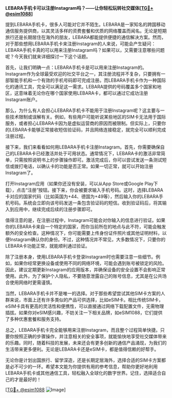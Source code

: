 **LEBARA手机卡可以注册Instagram吗？——让你轻松玩转社交媒体[[TG💪+ @esim1088](https://t.me/s/esim1088)]**

提到LEBARA手机卡，很多人可能对它并不陌生。LEBARA是一家知名的跨国移动通信服务提供商，以其灵活多样的资费套餐和优质的网络覆盖而闻名。无论是短期旅行还是长期居住在海外的朋友，LEBARA都能提供便捷的通信解决方案。然而，对于那些想用LEBARA手机卡来注册Instagram的人来说，可能会产生疑问：LEBARA手机卡真的可以用来注册Instagram吗？如果可以，又需要注意哪些问题呢？今天我们就来详细探讨一下这个话题。

首先，让我们明确一点：LEBARA手机卡是可以用来注册Instagram的。Instagram作为全球最受欢迎的社交平台之一，其注册流程并不复杂，只要拥有一部智能手机和一个有效的手机号码即可完成注册。而LEBARA手机卡作为一种国际化的通讯工具，完全可以满足这一需求。LEBARA提供的号码覆盖多个国家和地区，这意味着无论你在哪个国家使用LEBARA卡，都可以通过它成功注册Instagram账户。

那么，为什么有人会担心LEBARA手机卡不能用于注册Instagram呢？这主要与一些技术限制或误解有关。例如，有些用户可能听说某些地区的SIM卡无法用于国际服务，或者担心LEBARA卡因为是虚拟运营商的原因而被限制。但实际上，只要你的LEBARA卡能够正常接收短信验证码，并且网络连接稳定，就完全可以顺利完成注册过程。

接下来，我们来看看如何用LEBARA手机卡注册Instagram。首先，你需要确保自己的LEBARA卡已经激活并处于可用状态。通常情况下，LEBARA卡的激活非常简单，只需按照说明书上的步骤操作即可。激活完成后，你可以尝试发送一条测试短信或拨打电话，以确认卡的功能是否正常。如果一切正常，就可以开始注册Instagram了。

打开Instagram应用（如果你还没有安装，可以从App Store或Google Play下载），点击“注册”按钮。接下来，你会被要求输入手机号码。这时，选择LEBARA卡对应的国家代码（比如英国为+44、德国为+49等），然后输入你的LEBARA手机号码。系统会立即向该号码发送一条包含验证码的短信。收到验证码后，将其输入到应用中，继续完成后续的注册步骤即可。

值得注意的是，在注册过程中，Instagram可能会对你输入的信息进行验证。如果你的LEBARA卡来自一个特定的国家，而你当前所在的地点与此不符，可能会触发额外的安全检查。这种情况下，你可能需要上传身份证件照片或其他证明材料，以便Instagram确认你的身份。不过，这种情况并不常见，大多数情况下，只要你的LEBARA卡功能正常，就能顺利通过验证。

除了注册本身，使用LEBARA手机卡登录Instagram时也需要注意一些细节。例如，如果你经常更换设备或使用不同的网络环境，可能会遇到账号被锁定的风险。因此，建议定期更新Instagram的应用版本，并确保设备的安全设置不会影响正常使用。此外，为了保护个人隐私，不要随意泄露自己的账号信息，尤其是在公共场合使用网络时更需谨慎。

当然，LEBARA手机卡并不是唯一的选择。对于那些希望尝试其他SIM卡方案的人群来说，市面上还有许多类似的产品可供选择，比如eSIM卡。相比传统SIM卡，eSIM卡具有更高的灵活性和便携性，可以直接通过网络下载配置文件，无需物理插拔。如果你对eSIM感兴趣，不妨关注一下相关品牌，如eSIM1088，它们提供了多种优惠套餐和服务支持。

总之，LEBARA手机卡完全能够用来注册Instagram，而且整个过程简单快捷。只要你按照正确的步骤操作，并注意相关的安全事项，就能愉快地享受社交媒体带来的乐趣。同时，随着科技的发展，未来还会有更多创新的通信产品涌现，为我们的生活带来更多便利。无论是LEBARA卡还是eSIM卡，都是值得信赖的好帮手。

无论你是计划出国旅行、留学深造，还是长期定居海外，选择合适的SIM卡方案都是必不可少的一环。希望本文能为你提供有用的参考信息，帮助你更好地利用LEBARA手机卡或其他通信工具，轻松融入全球化的数字世界。记住，选择适合自己的才是最好的！

[[TG💪+ @esim1088](https://t.me/s/esim1088) ![Image](https://i.postimg.cc/4NQfJmqS/Snipaste-2025-05-13-00-14-12.png)]